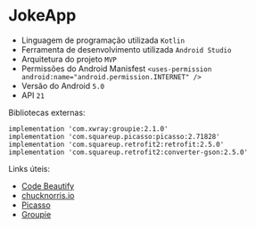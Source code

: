 # JokeApp
 
* Linguagem de programação utilizada ```Kotlin```
* Ferramenta de desenvolvimento utilizada ```Android Studio```
* Arquitetura do projeto ```MVP```
* Permissões do Android Manisfest ```<uses-permission android:name="android.permission.INTERNET" />```
* Versão do Android ```5.0```
* API ```21```

 Bibliotecas externas:
 ```
 implementation 'com.xwray:groupie:2.1.0'
 implementation 'com.squareup.picasso:picasso:2.71828'
 implementation 'com.squareup.retrofit2:retrofit:2.5.0'
 implementation 'com.squareup.retrofit2:converter-gson:2.5.0'
 ```
 
 Links úteis:
 * [Code Beautify](https://codebeautify.org/)
 * [chucknorris.io](https://api.chucknorris.io/)
 * [Picasso](https://github.com/square/picasso)
 * [Groupie](https://github.com/lisawray/groupie)
